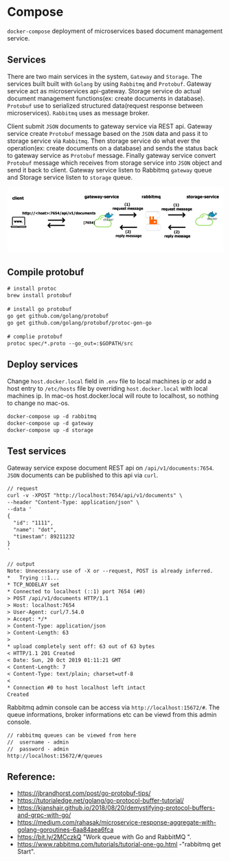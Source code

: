 # Compose

`docker-compose` deployment of microservices based document management service.

## Services

There are two main services in the system, `Gateway` and `Storage`. The services 
built built with `Golang` by using `Rabbitmq` and `Protobuf`. Gateway service 
act as microservices api-gateway. Storage service do actual document management 
functions(ex: create documents in database). `Protobuf` use to serialized structured 
data(request response between microservices). `Rabbitmq` uses as message broker.

Client submit `JSON` documents to gateway service via REST api. Gateway service 
create `Protobuf` message based on the `JSON` data and pass it to storage service 
via `Rabbitmq`. Then storage service do what ever the operation(ex: create documents 
on a database) and sends the status back to gateway service as `Protobuf` message. 
Finally gateway service convert `Protobuf` message which receives from storage 
service into `JSON` object and send it back to client. Gateway service listen to 
Rabbitmq `gateway` queue and Storage service listen to `storage` queue.


![Alt text](image/rabbit.png?raw=true "Architecture")

## Compile protobuf

```
# install protoc
brew install protobuf

# install go protobuf
go get github.com/golang/protobuf
go get github.com/golang/protobuf/protoc-gen-go

# complie protobuf
protoc spec/*.proto --go_out=:$GOPATH/src
```

## Deploy services

Change `host.docker.local` field in `.env` file to local machines ip or add
a host entry to `/etc/hosts` file by overriding `host.docker.local` with local
machines ip. In mac-os host.docker.local will route to localhost, so nothing to
change no mac-os.

```
docker-compose up -d rabbitmq
docker-compose up -d gateway
docker-compose up -d storage
```

## Test services

Gateway service expose document REST api on `/api/v1/documents:7654`. `JSON`
documents can be published to this api via `curl`.

```
// request
curl -v -XPOST "http://localhost:7654/api/v1/documents" \
--header "Content-Type: application/json" \
--data '
{
  "id": "1111",
  "name": "dot",
  "timestam": 89211232
}
'

// output
Note: Unnecessary use of -X or --request, POST is already inferred.
*   Trying ::1...
* TCP_NODELAY set
* Connected to localhost (::1) port 7654 (#0)
> POST /api/v1/documents HTTP/1.1
> Host: localhost:7654
> User-Agent: curl/7.54.0
> Accept: */*
> Content-Type: application/json
> Content-Length: 63
>
* upload completely sent off: 63 out of 63 bytes
< HTTP/1.1 201 Created
< Date: Sun, 20 Oct 2019 01:11:21 GMT
< Content-Length: 7
< Content-Type: text/plain; charset=utf-8
<
* Connection #0 to host localhost left intact
Created
```

Rabbitmq admin console can be access via `http://localhost:15672/#`. The queue 
informations, broker informations etc can be viewd from this admin console.

```
// rabbitmq queues can be viewed from here
//  username - admin
//  password - admin
http://localhost:15672/#/queues
```

## Reference: 

- https://jbrandhorst.com/post/go-protobuf-tips/
- https://tutorialedge.net/golang/go-protocol-buffer-tutorial/
- https://kjanshair.github.io/2018/08/20/demystifying-protocol-buffers-and-grpc-with-go/
- https://medium.com/rahasak/microservice-response-aggregate-with-golang-goroutines-6aa84aea6fca
- https://bit.ly/2MCczkQ "Work queue with Go and RabbitMQ
".
- https://www.rabbitmq.com/tutorials/tutorial-one-go.html -"rabbitmq get Start".